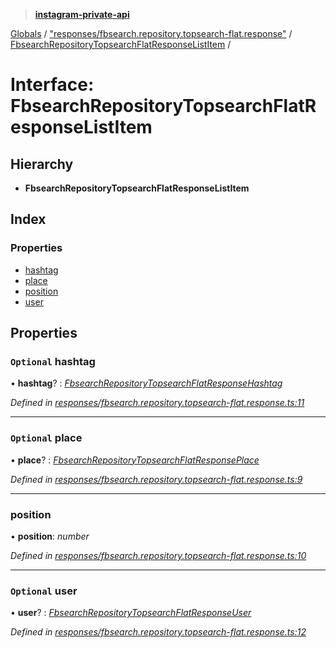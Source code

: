 > **[instagram-private-api](../README.md)**

[Globals](../globals.md) / ["responses/fbsearch.repository.topsearch-flat.response"](../modules/_responses_fbsearch_repository_topsearch_flat_response_.md) / [FbsearchRepositoryTopsearchFlatResponseListItem](_responses_fbsearch_repository_topsearch_flat_response_.fbsearchrepositorytopsearchflatresponselistitem.md) /

# Interface: FbsearchRepositoryTopsearchFlatResponseListItem

## Hierarchy

* **FbsearchRepositoryTopsearchFlatResponseListItem**

## Index

### Properties

* [hashtag](_responses_fbsearch_repository_topsearch_flat_response_.fbsearchrepositorytopsearchflatresponselistitem.md#optional-hashtag)
* [place](_responses_fbsearch_repository_topsearch_flat_response_.fbsearchrepositorytopsearchflatresponselistitem.md#optional-place)
* [position](_responses_fbsearch_repository_topsearch_flat_response_.fbsearchrepositorytopsearchflatresponselistitem.md#position)
* [user](_responses_fbsearch_repository_topsearch_flat_response_.fbsearchrepositorytopsearchflatresponselistitem.md#optional-user)

## Properties

### `Optional` hashtag

• **hashtag**? : *[FbsearchRepositoryTopsearchFlatResponseHashtag](_responses_fbsearch_repository_topsearch_flat_response_.fbsearchrepositorytopsearchflatresponsehashtag.md)*

*Defined in [responses/fbsearch.repository.topsearch-flat.response.ts:11](https://github.com/Nerixyz/instagram-private-api/blob/e5037ee/src/responses/fbsearch.repository.topsearch-flat.response.ts#L11)*

___

### `Optional` place

• **place**? : *[FbsearchRepositoryTopsearchFlatResponsePlace](_responses_fbsearch_repository_topsearch_flat_response_.fbsearchrepositorytopsearchflatresponseplace.md)*

*Defined in [responses/fbsearch.repository.topsearch-flat.response.ts:9](https://github.com/Nerixyz/instagram-private-api/blob/e5037ee/src/responses/fbsearch.repository.topsearch-flat.response.ts#L9)*

___

###  position

• **position**: *number*

*Defined in [responses/fbsearch.repository.topsearch-flat.response.ts:10](https://github.com/Nerixyz/instagram-private-api/blob/e5037ee/src/responses/fbsearch.repository.topsearch-flat.response.ts#L10)*

___

### `Optional` user

• **user**? : *[FbsearchRepositoryTopsearchFlatResponseUser](_responses_fbsearch_repository_topsearch_flat_response_.fbsearchrepositorytopsearchflatresponseuser.md)*

*Defined in [responses/fbsearch.repository.topsearch-flat.response.ts:12](https://github.com/Nerixyz/instagram-private-api/blob/e5037ee/src/responses/fbsearch.repository.topsearch-flat.response.ts#L12)*